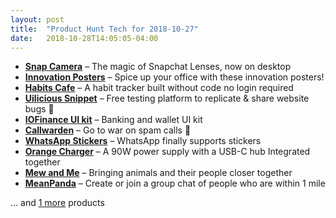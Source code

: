 ```yaml
---
layout: post
title:  "Product Hunt Tech for 2018-10-27"
date:   2018-10-28T14:05:05-04:00
---
```


* **[Snap Camera](https://www.producthunt.com/posts/snap-camera?utm_campaign=producthunt-api&utm_medium=api&utm_source=Application%3A+Daily+Digest+RSS+%28ID%3A+3202%29)** – The magic of Snapchat Lenses, now on desktop
* **[Innovation Posters](https://www.producthunt.com/posts/innovation-posters?utm_campaign=producthunt-api&utm_medium=api&utm_source=Application%3A+Daily+Digest+RSS+%28ID%3A+3202%29)** – Spice up your office with these innovation posters!
* **[Habits Cafe](https://www.producthunt.com/posts/habits-cafe?utm_campaign=producthunt-api&utm_medium=api&utm_source=Application%3A+Daily+Digest+RSS+%28ID%3A+3202%29)** – A habit tracker built without code no login required
* **[Uilicious Snippet](https://www.producthunt.com/posts/uilicious-snippet?utm_campaign=producthunt-api&utm_medium=api&utm_source=Application%3A+Daily+Digest+RSS+%28ID%3A+3202%29)** – Free testing platform to replicate & share website bugs 🐞
* **[IOFinance UI kit](https://www.producthunt.com/posts/iofinance-ui-kit?utm_campaign=producthunt-api&utm_medium=api&utm_source=Application%3A+Daily+Digest+RSS+%28ID%3A+3202%29)** – Banking and wallet UI kit
* **[Callwarden](https://www.producthunt.com/posts/callwarden?utm_campaign=producthunt-api&utm_medium=api&utm_source=Application%3A+Daily+Digest+RSS+%28ID%3A+3202%29)** – Go to war on spam calls 📵
* **[WhatsApp Stickers](https://www.producthunt.com/posts/whatsapp-stickers?utm_campaign=producthunt-api&utm_medium=api&utm_source=Application%3A+Daily+Digest+RSS+%28ID%3A+3202%29)** – WhatsApp finally supports stickers
* **[Orange Charger](https://www.producthunt.com/posts/orange-charger?utm_campaign=producthunt-api&utm_medium=api&utm_source=Application%3A+Daily+Digest+RSS+%28ID%3A+3202%29)** – A 90W power supply with a USB-C hub Integrated together
* **[Mew and Me](https://www.producthunt.com/posts/mew-and-me?utm_campaign=producthunt-api&utm_medium=api&utm_source=Application%3A+Daily+Digest+RSS+%28ID%3A+3202%29)** – Bringing animals and their people closer together
* **[MeanPanda](https://www.producthunt.com/posts/meanpanda?utm_campaign=producthunt-api&utm_medium=api&utm_source=Application%3A+Daily+Digest+RSS+%28ID%3A+3202%29)** – Create or join a group chat of people who are within 1 mile

… and [1 more](https://www.producthunt.com/tech) products